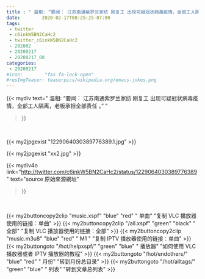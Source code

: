 ```yaml
---
title : " 温相: “要闻： 江苏南通紫罗兰家纺 刚复工 出现可疑冠状病毒疫情，全部工人隔离，老板承担全部责任 。”  "
date:        2020-02-17T08:25:25-07:00
tags:
 - twitter
 - c6inkW5BN2CaHc2
 - twitter_c6inkW5BN2CaHc2
 - 202002
 - 20200217
 - 20200217_08
categories:
 - 20200217
#icon:        "fas fa-lock-open"
#resImgTeaser: teaserpics/wikipedia.org/emacs-jokes.png
---
```


{{< mydiv text=" 温相: “要闻： 江苏南通紫罗兰家纺 刚复工 出现可疑冠状病毒疫情，全部工人隔离，老板承担全部责任 。”  "
>}}
<br>


 {{< my2jpgexist "1229064030389776389.1.jpg" >}}<br> 

{{< my2jpgexist "xx2.jpg" >}}<br>


{{< mydiv4o link="http://twitter.com/c6inkW5BN2CaHc2/status/1229064030389776389"
text="source 原始來源網址"
>}}


<br>



{{< my2buttoncopy2clip "music.xspf"        "blue"   "red"    " 单曲"  "复制 VLC 播放器使用的链接：单曲" >}} {{< my2buttoncopy2clip "/all.xspf"         "green"  "black"  " 全部"  "复制 VLC 播放器使用的链接：全部" >}} {{< my2buttoncopy2clip "music.m3u8"        "blue"   "red"    " M1 "    "复制 IPTV 播放器使用的链接：单曲" >}} {{< my2buttongoto      "/hot/helpxspf/"    "green"  "blue"   " 播放器" "如何使用 VLC 播放器或者 IPTV 播放器的教程" >}} {{< my2buttongoto      "/hot/endothers/"   "blue"   "red"    " 月份"   "转到月份总目录" >}} {{< my2buttongoto      "/hot/alltags/"     "green"  "blue"   " 列表"   "转到文章总列表" >}} 
